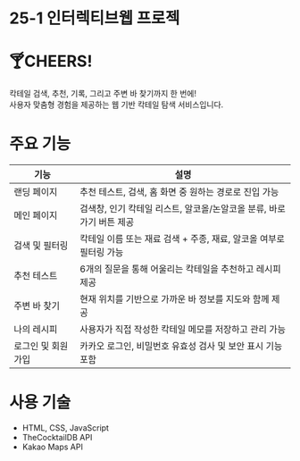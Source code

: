 # 25-1 인터렉티브웹 프로젝

# 🍸CHEERS!

칵테일 검색, 추천, 기록, 그리고 주변 바 찾기까지 한 번에!  
사용자 맞춤형 경험을 제공하는 웹 기반 칵테일 탐색 서비스입니다.

# 주요 기능

| 기능 | 설명 |
|-----------|------|
| 랜딩 페이지 | 추천 테스트, 검색, 홈 화면 중 원하는 경로로 진입 가능 |
| 메인 페이지 | 검색창, 인기 칵테일 리스트, 알코올/논알코올 분류, 바로가기 버튼 제공 |
| 검색 및 필터링 | 칵테일 이름 또는 재료 검색 + 주종, 재료, 알코올 여부로 필터링 가능 |
| 추천 테스트 | 6개의 질문을 통해 어울리는 칵테일을 추천하고 레시피 제공 |
| 주변 바 찾기 | 현재 위치를 기반으로 가까운 바 정보를 지도와 함께 제공 |
| 나의 레시피 | 사용자가 직접 작성한 칵테일 메모를 저장하고 관리 가능 |
| 로그인 및 회원가입 | 카카오 로그인, 비밀번호 유효성 검사 및 보안 표시 기능 포함 |

# 사용 기술

- HTML, CSS, JavaScript
- TheCocktailDB API
- Kakao Maps API
